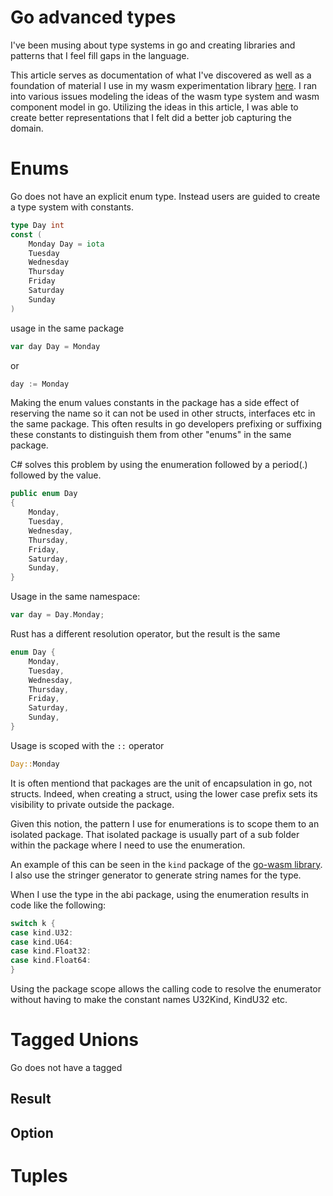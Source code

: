 # Go advanced types

I've been musing about type systems in go and creating libraries and patterns that I feel fill gaps in the language. 

This article serves as documentation of what I've discovered as well as a foundation of material I use in my wasm experimentation library [here](https://github.com/patrickhuber/go-wasm). 
I ran into various issues modeling the ideas of the wasm type system and wasm component model in go. Utilizing the ideas in this article, I was able to create better representations that I felt did a better job capturing the domain.

# Enums

Go does not have an explicit enum type. Instead users are guided to create a type system with constants. 

```go
type Day int
const (
    Monday Day = iota
    Tuesday
    Wednesday
    Thursday
    Friday
    Saturday
    Sunday
)
```

usage in the same package

```go
var day Day = Monday
```

or 

```go
day := Monday
```

Making the enum values constants in the package has a side effect of reserving the name so it can not be used in other structs, interfaces etc in the same package. 
This often results in go developers prefixing or suffixing these constants to distinguish them from other "enums" in the same package. 

C# solves this problem by using the enumeration followed by a period(.) followed by the value. 

```csharp
public enum Day
{ 
    Monday,
    Tuesday,
    Wednesday,
    Thursday,
    Friday,
    Saturday,
    Sunday,
}
```

Usage in the same namespace:

```go
var day = Day.Monday;
```

Rust has a different resolution operator, but the result is the same

```rust
enum Day {
    Monday,
    Tuesday,
    Wednesday,
    Thursday,
    Friday,
    Saturday,
    Sunday,
}
```

Usage is scoped with the `::` operator

```rust
Day::Monday
```

It is often mentiond that packages are the unit of encapsulation in go, not structs. Indeed, when creating a struct, using the lower case prefix sets its visibility to private outside the package. 

Given this notion, the pattern I use for enumerations is to scope them to an isolated package. That isolated package is usually part of a sub folder within the package where I need to use the enumeration. 

An example of this can be seen in the `kind` package of the [go-wasm library](https://github.com/patrickhuber/go-wasm/blob/main/abi/kind/kind.go). I also use the stringer generator to generate string names for the type. 

When I use the type in the abi package, using the enumeration results in code like the following:

```go
switch k {
case kind.U32:  
case kind.U64:  
case kind.Float32:
case kind.Float64:
}
```

Using the package scope allows the calling code to resolve the enumerator without having to make the constant names U32Kind, KindU32 etc. 

# Tagged Unions

Go does not have a tagged 


## Result

## Option

# Tuples
